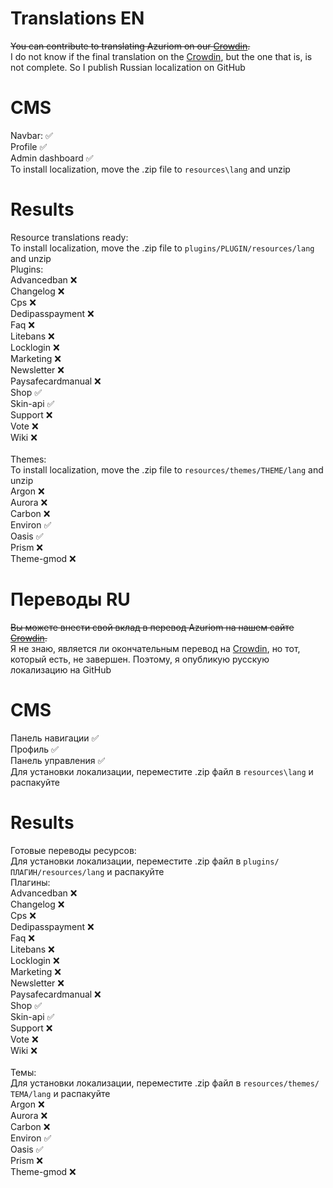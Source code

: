 # Translations EN
<s>You can contribute to translating Azuriom on our [Crowdin](https://translate.azuriom.com/).</s> <br>
I do not know if the final translation on the [Crowdin](https://translate.azuriom.com/), but the one that is, is not complete. So I publish Russian localization on GitHub
# CMS
Navbar: &#9989;<br>
Profile &#9989;<br>
Admin dashboard &#9989;<br>
To install localization, move the .zip file to ``resources\lang`` and unzip

# Results
Resource translations ready:<br>
To install localization, move the .zip file to ``plugins/PLUGIN/resources/lang`` and unzip <br>
Plugins:<br>
Advancedban &#10060;<br>
Changelog &#10060;<br>
Cps &#10060;<br>
Dedipasspayment &#10060;<br>
Faq &#10060;<br>
Litebans &#10060;<br>
Locklogin &#10060;<br>
Marketing &#10060;<br>
Newsletter &#10060;<br>
Paysafecardmanual &#10060;<br>
Shop &#9989;<br>
Skin-api &#9989;<br>
Support &#10060;<br>
Vote &#10060;<br>
Wiki &#10060;<br>
<br>
Themes: <br>
To install localization, move the .zip file to ``resources/themes/THEME/lang`` and unzip <br>
Argon &#10060;<br>
Aurora &#10060;<br>
Carbon &#10060;<br>
Environ &#9989;<br>
Oasis &#9989;<br>
Prism &#10060;<br>
Theme-gmod &#10060;<br>

# Переводы RU 
<s>Вы можете внести свой вклад в перевод Azuriom на нашем сайте [Crowdin](https://translate.azuriom.com/).</s> <br>
Я не знаю, является ли окончательным перевод на [Crowdin](https://translate.azuriom.com/), но тот, который есть, не завершен. Поэтому, я опубликую русскую локализацию на GitHub
# CMS
Панель навигации &#9989;<br>
Профиль &#9989;<br>
Панель управления &#9989;<br>
Для установки локализации, переместите .zip файл в ``resources\lang`` и распакуйте

# Results
Готовые переводы ресурсов:<br>
Для установки локализации, переместите .zip файл в ``plugins/ПЛАГИН/resources/lang`` и распакуйте <br>
Плагины:<br>
Advancedban &#10060;<br>
Changelog &#10060;<br>
Cps &#10060;<br>
Dedipasspayment &#10060;<br>
Faq &#10060;<br>
Litebans &#10060;<br>
Locklogin &#10060;<br>
Marketing &#10060;<br>
Newsletter &#10060;<br>
Paysafecardmanual &#10060;<br>
Shop &#9989;<br>
Skin-api &#9989;<br>
Support &#10060;<br>
Vote &#10060;<br>
Wiki &#10060;<br>
<br>
Темы: <br>
Для установки локализации, переместите .zip файл в ``resources/themes/ТЕМА/lang`` и распакуйте <br>
Argon &#10060;<br>
Aurora &#10060;<br>
Carbon &#10060;<br>
Environ &#9989;<br>
Oasis &#9989;<br>
Prism &#10060;<br>
Theme-gmod &#10060;<br>